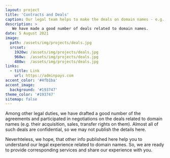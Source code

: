 ```yaml
---
layout: project
title: 'Contracts and Deals'
caption: Our legal team helps to make the deals on domain names - e.g., by drafting the agreements and negotiating the terms.
description: >
   We have made a good number of deals related to domain names. 
date: 5 August 2021
image: 
  path: /assets/img/projects/deals.jpg
  srcset: 
    1920w: /assets/img/projects/deals.jpg
    960w:  /assets/img/projects/deals.jpg
    480w:  /assets/img/projects/deals.jpg
links:
  - title: Link
    url: https://adminpays.com
accent_color: '#4fb1ba'
accent_image:
  background: '#193747'
theme_color: '#193747'
sitemap: false
---
```


Among other legal duties, we have drafted a good number of the agreements and participated in negotiations on the deals related to domain names (e.g. their acquisition, sales, transfer rights on them). Almost all of such deals are confidential, so we may not publish the details here. 

Neverhteless, we hope, that other info published here help you to understand our legal experience related to domain names. So, we are ready to provide corresponding services and share our experience with you. 
